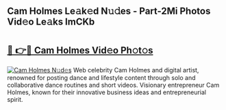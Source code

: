 ## Cam Holmes Le𝚊k𝚎d N𝚞𝚍es - Part-2Mi Photos Vid𝚎o Le𝚊ks ImCKb

# <h2><a href="http://fbf4djb.evod.top/?m=Cam+Holmes">🔗 👉🔴 Cam Holmes Vid𝚎o Ph𝚘t𝚘s</a></h2>

[![Cam Holmes N𝚞d𝚎s](https://i.imgur.com/8V9OHl7.gif)](http://fbf4djb.evod.top/?m=Cam+Holmes)
Web celebrity Cam Holmes and digital artist, renowned for posting dance and lifestyle content through solo and collaborative dance routines and short videos. Visionary entrepreneur Cam Holmes, known for their innovative business ideas and entrepreneurial spirit. 
